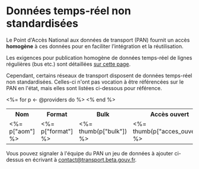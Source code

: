 # Données temps-réel non standardisées

Le Point d'Accès National aux données de transport (PAN) fournit un accès **homogène** à ces données pour en faciliter l’intégration et la réutilisation.

Les exigences pour publication homogène de données temps-réel de lignes régulières (bus etc.) sont détaillées [sur cette page](https://doc.transport.data.gouv.fr/producteurs/operateurs-de-transport-regulier-de-personnes/temps-reel-des-transports-en-commun). 

Cependant, certains réseaux de transport disposent de données temps-réel non standardisées. Celles-ci n'ont pas vocation à être référencées sur le PAN en l'état, mais elles sont listées ci-dessous pour référence.


<table class="table">
<th>Nom</th>
<th>Format</th>
<th>Bulk</th>
<th>Accès ouvert</th>
<th>Licence</th>
<th>Prochains passages</th>
<th>Position véhicules</th>
<th>Messages d’alerte</th>
<%= for p <- @providers do %>
<tr>
<td><%= p["aom"] %></td>
<td><%= p["format"] %></td>
<td><%= thumb(p["bulk"]) %></td>
<td><%= thumb(p["acces_ouvert"]) %>
<td><%= p["licence"] %></td>
<td><%= make_link(p["prochains_passages"]) %></td>
<td><%= make_link(p["position_vehicules"]) %></td>
<td><%= make_link(p["alertes"]) %></td>
</tr>
<% end %>
</table>
  
Vous pouvez signaler à l'équipe du PAN un jeu de données à ajouter ci-dessus en écrivant à contact@transport.beta.gouv.fr.
